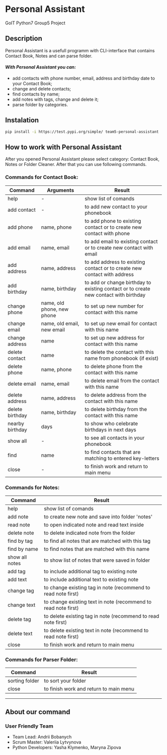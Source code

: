 # **Personal Assistant**

GoIT Python7 Group5 Project

## **Description**

Personal Assistant is a usefull programm with CLI-interface that contains Contact Book, Notes and can parse folder.

#### _With Personal Assistant you can:_

- add contacts with phone number, email, address and birthday date to your Contact Book;
- change and delete contacts;
- find contacts by name;
- add notes with tags, change and delete it;
- parse folder by categories.

## **Instalation**

```bash
pip install -i https://test.pypi.org/simple/ team5-personal-assistant
```

## **How to work with Personal Assistant**

After you opened Personal Assistant please select category: Contact Book, Notes or Folder Cleaner. After that you can use following commands.

### Commands for Contact Book:

| Command         | Arguments                  | Result                                                                               |
| --------------- | -------------------------- | ------------------------------------------------------------------------------------ |
| help            | -                          | show list of comands                                                                 |
| add contact     | -                          | to add new contact to your phonebook                                                 |
| add phone       | name, phone                | to add phone to existing contact or to create new contact with phone                 |
| add email       | name, email                | to add email to existing contact or to create new contact with email                 |
| add address     | name, address              | to add address to existing contact or to create new contact with address             |
| add birthday    | name, birthday             | to add or change birthday to existing contact or to create new contact with birthday |
| change phone    | name, old phone, new phone | to set up new number for contact with this name                                      |
| change email    | name, old email, new email | to set up new email for contact with this name                                       |
| change address  | name                       | to set up new address for contact with this name                                     |
| delete contact  | name                       | to delete the contact with this name from phonebook (if exist)                       |
| delete phone    | name, phone                | to delete phone from the contact with this name                                      |
| delete email    | name, email                | to delete email from the contact with this name                                      |
| delete address  | name, address              | to delete address from the contact with this name                                    |
| delete birthday | name, birthday             | to delete birthday from the contact with this name                                   |
| nearby birthday | days                       | to show who celebrate birthdays in next days                                         |
| show all        | -                          | to see all contacts in your phonebook                                                |
| find            | name                       | to find contacts that are matching to entered key-letters                            |
| close           | -                          | to finish work and return to main menu                                               |

### Commands for Notes:

| Command        | Result                                                         |
| -------------- | -------------------------------------------------------------- |
| help           | show list of comands                                           |
| add note       | to create new note and save into folder 'notes'                |
| read note      | to open indicated note and read text inside                    |
| delete note    | to delete indicated note from the folder                       |
| find by tag    | to find all notes that are matched with this tag               |
| find by name   | to find notes that are matched with this name                  |
| show all notes | to show list of notes that were saved in folder                |
| add tag        | to include additional tag to existing note                     |
| add text       | to include additional text to existing note                    |
| change tag     | to change existing tag in note (recommend to read note first)  |
| change text    | to change existing text in note (recommend to read note first) |
| delete tag     | to delete existing tag in note (recommend to read note first)  |
| delete text    | to delete existing text in note (recommend to read note first) |
| close          | to finish work and return to main menu                         |

### Commands for Parser Folder:

| Command        | Result                                 |
| -------------- | -------------------------------------- |
| sorting folder | to sort your folder                    |
| close          | to finish work and return to main menu |

---

## About our command

### User Friendly Team

- Team Lead: Andrii Bobanych
- Scrum Master: Valeriia Lytvynova
- Python Developers: Yasha Klymenko, Maryna Zipova
